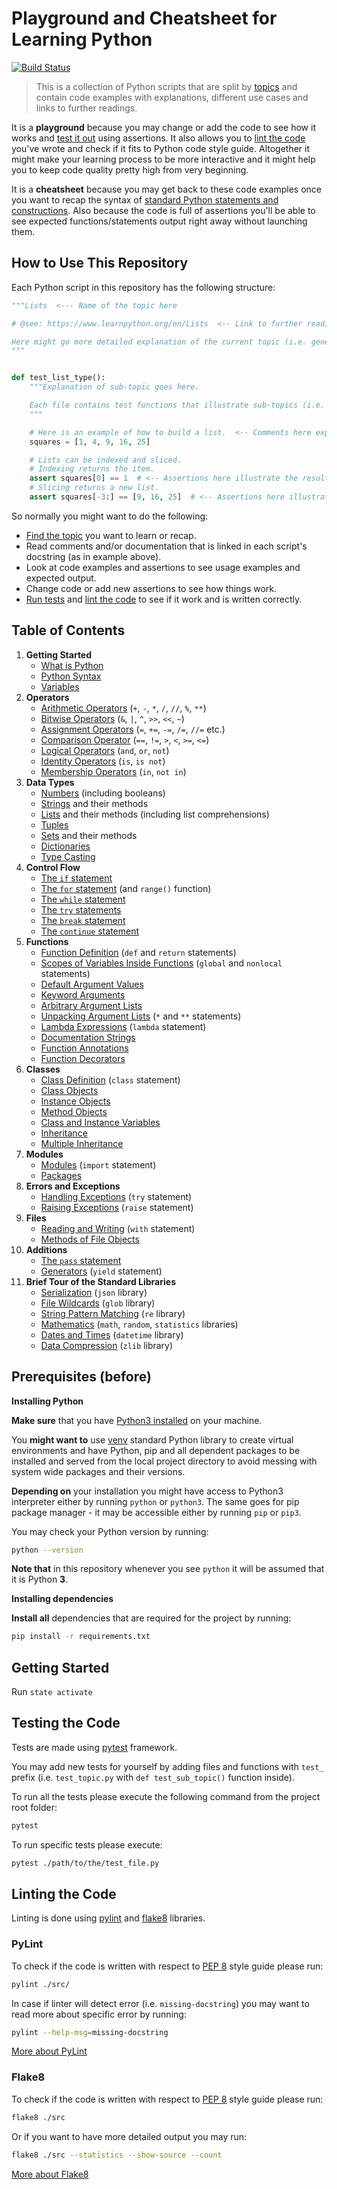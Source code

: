 # Playground and Cheatsheet for Learning Python

[![Build Status](https://travis-ci.org/trekhleb/learn-python.svg?branch=master)](https://travis-ci.org/trekhleb/learn-python)

> This is a collection of Python scripts that are split by [topics](#table-of-contents) and contain
code examples with explanations, different use cases and links to further readings.

It is a **playground** because you may change or add the code to see how it works
and [test it out](#testing-the-code) using assertions. It also allows you
to [lint the code](#linting-the-code) you've wrote and check if it fits to Python code style guide.
Altogether it might make your learning process to be more interactive and it might help you to keep
code quality pretty high from very beginning.

It is a **cheatsheet** because you may get back to these code examples once you want to recap the
syntax of [standard Python statements and constructions](#table-of-contents). Also because the
code is full of assertions you'll be able to see expected functions/statements output right away
without launching them.

## How to Use This Repository

Each Python script in this repository has the following structure:

```python
"""Lists  <--- Name of the topic here

# @see: https://www.learnpython.org/en/Lists  <-- Link to further readings goes here

Here might go more detailed explanation of the current topic (i.e. general info about Lists).
"""


def test_list_type():
    """Explanation of sub-topic goes here.

    Each file contains test functions that illustrate sub-topics (i.e. lists type, lists methods).
    """

    # Here is an example of how to build a list.  <-- Comments here explain the action
    squares = [1, 4, 9, 16, 25]

    # Lists can be indexed and sliced.
    # Indexing returns the item.
    assert squares[0] == 1  # <-- Assertions here illustrate the result.
    # Slicing returns a new list.
    assert squares[-3:] == [9, 16, 25]  # <-- Assertions here illustrate the result.
```

So normally you might want to do the following:

- [Find the topic](#table-of-contents) you want to learn or recap.
- Read comments and/or documentation that is linked in each script's docstring (as in example above).
- Look at code examples and assertions to see usage examples and expected output.
- Change code or add new assertions to see how things work.
- [Run tests](#testing-the-code) and [lint the code](#linting-the-code) to see if it work and is
written correctly.

## Table of Contents

1. **Getting Started**
    - [What is Python](src/getting_started/what_is_python.md)
    - [Python Syntax](src/getting_started/python_syntax.md)
    - [Variables](src/getting_started/test_variables.py)
2. **Operators**
    - [Arithmetic Operators](src/operators/test_arithmetic.py) (`+`, `-`, `*`, `/`, `//`, `%`, `**`)
    - [Bitwise Operators](src/operators/test_bitwise.py) (`&`, `|`, `^`, `>>`, `<<`, `~`)
    - [Assignment Operators](src/operators/test_assigment.py) (`=`, `+=`, `-=`, `/=`, `//=` etc.)
    - [Comparison Operator](src/operators/test_comparison.py) (`==`, `!=`, `>`, `<`, `>=`, `<=`)
    - [Logical Operators](src/operators/test_logical.py) (`and`, `or`, `not`)
    - [Identity Operators](src/operators/test_identity.py) (`is`, `is not`)
    - [Membership Operators](src/operators/test_membership.py) (`in`, `not in`)
3. **Data Types**
    - [Numbers](src/data_types/test_numbers.py) (including booleans)
    - [Strings](src/data_types/test_strings.py) and their methods
    - [Lists](src/data_types/test_lists.py) and their methods (including list comprehensions)
    - [Tuples](src/data_types/test_tuples.py)
    - [Sets](src/data_types/test_sets.py) and their methods
    - [Dictionaries](src/data_types/test_dictionaries.py)
    - [Type Casting](src/data_types/test_type_casting.py)
4. **Control Flow**
    - [The `if` statement](src/control_flow/test_if.py)
    - [The `for` statement](src/control_flow/test_for.py) (and `range()` function)
    - [The `while` statement](src/control_flow/test_while.py)
    - [The `try` statements](src/control_flow/test_try.py)
    - [The `break` statement](src/control_flow/test_break.py)
    - [The `continue` statement](src/control_flow/test_continue.py)
5. **Functions**
    - [Function Definition](src/functions/test_function_definition.py) (`def` and `return` statements)
    - [Scopes of Variables Inside Functions](src/functions/test_function_scopes.py) (`global` and `nonlocal` statements)
    - [Default Argument Values](src/functions/test_function_default_arguments.py)
    - [Keyword Arguments](src/functions/test_function_keyword_arguments.py)
    - [Arbitrary Argument Lists](src/functions/test_function_arbitrary_arguments.py)
    - [Unpacking Argument Lists](src/functions/test_function_unpacking_arguments.py) (`*` and `**` statements)
    - [Lambda Expressions](src/functions/test_lambda_expressions.py) (`lambda` statement)
    - [Documentation Strings](src/functions/test_function_documentation_string.py)
    - [Function Annotations](src/functions/test_function_annotations.py)
    - [Function Decorators](src/functions/test_function_decorators.py)
6. **Classes**
    - [Class Definition](src/classes/test_class_definition.py) (`class` statement)
    - [Class Objects](src/classes/test_class_objects.py)
    - [Instance Objects](src/classes/test_instance_objects.py)
    - [Method Objects](src/classes/test_method_objects.py)
    - [Class and Instance Variables](src/classes/test_class_and_instance_variables.py)
    - [Inheritance](src/classes/test_inheritance.py)
    - [Multiple Inheritance](src/classes/test_multiple_inheritance.py)
7. **Modules**
    - [Modules](src/modules/test_modules.py) (`import` statement)
    - [Packages](src/modules/test_packages.py)
8. **Errors and Exceptions**
    - [Handling Exceptions](src/exceptions/test_handle_exceptions.py) (`try` statement)
    - [Raising Exceptions](src/exceptions/test_raise_exceptions.py) (`raise` statement)
9. **Files**
    - [Reading and Writing](src/files/test_file_reading.py) (`with` statement)
    - [Methods of File Objects](src/files/test_file_methods.py)
10. **Additions**
    - [The `pass` statement](src/additions/test_pass.py)
    - [Generators](src/additions/test_generators.py) (`yield` statement)
11. **Brief Tour of the Standard Libraries**
    - [Serialization](src/standard_libraries/test_json.py) (`json` library)
    - [File Wildcards](src/standard_libraries/test_glob.py) (`glob` library)
    - [String Pattern Matching](src/standard_libraries/test_re.py) (`re` library)
    - [Mathematics](src/standard_libraries/test_math.py) (`math`, `random`, `statistics` libraries)
    - [Dates and Times](src/standard_libraries/test_datetime.py) (`datetime` library)
    - [Data Compression](src/standard_libraries/test_zlib.py) (`zlib` library)



## Prerequisites (before)

**Installing Python**

**Make sure** that you have [Python3 installed](https://realpython.com/installing-python/) on your machine.

You **might want to** use [venv](https://docs.python.org/3/library/venv.html) standard Python library
to create virtual environments and have Python, pip and all dependent packages to be installed and
served from the local project directory to avoid messing with system wide packages and their
versions.

**Depending on** your installation you might have access to Python3 interpreter either by
running `python` or `python3`. The same goes for pip package manager - it may be accessible either
by running `pip` or `pip3`.

You may check your Python version by running:

```bash
python --version
```

**Note that** in this repository whenever you see `python` it will be assumed that it is Python **3**.

**Installing dependencies**

**Install all** dependencies that are required for the project by running:

```bash
pip install -r requirements.txt
```

## Getting Started

Run `state activate`

## Testing the Code

Tests are made using [pytest](https://docs.pytest.org/en/latest/) framework.

You may add new tests for yourself by adding files and functions with `test_` prefix
(i.e. `test_topic.py` with `def test_sub_topic()` function inside).

To run all the tests please execute the following command from the project root folder:

```bash
pytest
```

To run specific tests please execute:

```bash
pytest ./path/to/the/test_file.py
```

## Linting the Code

Linting is done using [pylint](http://pylint.pycqa.org/) and [flake8](http://flake8.pycqa.org/en/latest/) libraries.

### PyLint

To check if the code is written with respect
to [PEP 8](https://www.python.org/dev/peps/pep-0008/) style guide please run:

```bash
pylint ./src/
```

In case if linter will detect error (i.e. `missing-docstring`) you may want to read more about
specific error by running:

```bash
pylint --help-msg=missing-docstring
```

[More about PyLint](http://pylint.pycqa.org/)

### Flake8

To check if the code is written with respect
to [PEP 8](https://www.python.org/dev/peps/pep-0008/) style guide please run:

```bash
flake8 ./src
```

Or if you want to have more detailed output you may run:

```bash
flake8 ./src --statistics --show-source --count
```

[More about Flake8](http://flake8.pycqa.org/en/latest/)

